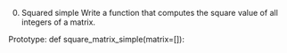0. Squared simple
Write a function that computes the square value of all integers of a matrix.

Prototype: def square_matrix_simple(matrix=[]):

